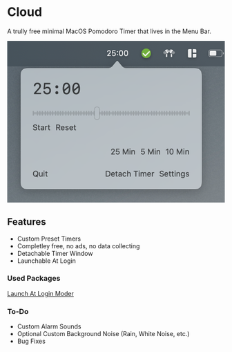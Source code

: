 # Cloud
A trully free minimal MacOS Pomodoro Timer that lives in the Menu Bar.

![Preview](https://github.com/YYUUGGOO/Cloud/blob/main/preview.png)

## Features
- Custom Preset Timers
- Completley free, no ads, no data collecting
- Detachable Timer Window
- Launchable At Login

### Used Packages
[Launch At Login Moder](https://github.com/sindresorhus/LaunchAtLogin-Modern)

### To-Do
- Custom Alarm Sounds
- Optional Custom Background Noise (Rain, White Noise, etc.)
- Bug Fixes
